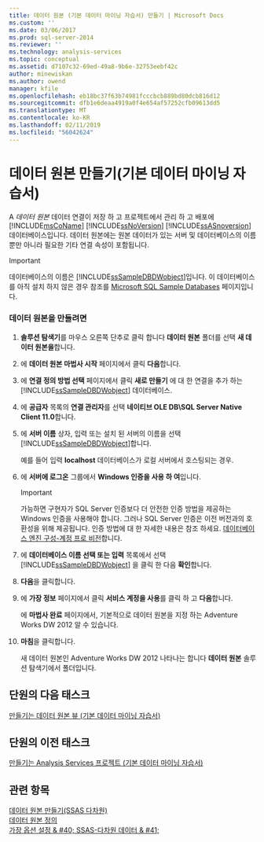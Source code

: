 ```yaml
---
title: 데이터 원본 (기본 데이터 마이닝 자습서) 만들기 | Microsoft Docs
ms.custom: ''
ms.date: 03/06/2017
ms.prod: sql-server-2014
ms.reviewer: ''
ms.technology: analysis-services
ms.topic: conceptual
ms.assetid: d7107c32-69ed-49a8-9b6e-32753eebf42c
author: minewiskan
ms.author: owend
manager: kfile
ms.openlocfilehash: eb18bc37f63b74981fcccbcb889bd80dcb816d12
ms.sourcegitcommit: dfb1e6deaa4919a0f4e654af57252cfb09613dd5
ms.translationtype: MT
ms.contentlocale: ko-KR
ms.lasthandoff: 02/11/2019
ms.locfileid: "56042624"
---
```

# <a name="creating-a-data-source-basic-data-mining-tutorial"></a>데이터 원본 만들기(기본 데이터 마이닝 자습서)
  A *데이터 원본* 데이터 연결이 저장 하 고 프로젝트에서 관리 하 고 배포에 [!INCLUDE[msCoName](../includes/msconame-md.md)] [!INCLUDE[ssNoVersion](../includes/ssnoversion-md.md)] [!INCLUDE[ssASnoversion](../includes/ssasnoversion-md.md)] 데이터베이스입니다. 데이터 원본에는 원본 데이터가 있는 서버 및 데이터베이스의 이름뿐만 아니라 필요한 기타 연결 속성이 포함됩니다.  
  
> [!IMPORTANT]  
>  데이터베이스의 이름은 [!INCLUDE[ssSampleDBDWobject](../includes/sssampledbdwobject-md.md)]입니다. 이 데이터베이스를 아직 설치 하지 않은 경우 참조를 [Microsoft SQL Sample Databases](https://go.microsoft.com/fwlink/?LinkId=88417) 페이지입니다.  
  
### <a name="to-create-a-data-source"></a>데이터 원본을 만들려면  
  
1.  **솔루션 탐색기**를 마우스 오른쪽 단추로 클릭 합니다 **데이터 원본** 폴더를 선택 **새 데이터 원본을**합니다.  
  
2.  에 **데이터 원본 마법사 시작** 페이지에서 클릭 **다음**합니다.  
  
3.  에 **연결 정의 방법 선택** 페이지에서 클릭 **새로 만들기** 에 대 한 연결을 추가 하는 [!INCLUDE[ssSampleDBDWobject](../includes/sssampledbdwobject-md.md)] 데이터베이스.  
  
4.  에 **공급자** 목록의 **연결 관리자**를 선택 **네이티브 OLE DB\SQL Server Native Client 11.0**합니다.  
  
5.  에 **서버 이름** 상자, 입력 또는 설치 된 서버의 이름을 선택 [!INCLUDE[ssSampleDBDWobject](../includes/sssampledbdwobject-md.md)]합니다.  
  
     예를 들어 입력 **localhost** 데이터베이스가 로컬 서버에서 호스팅되는 경우.  
  
6.  에 **서버에 로그온** 그룹에서 **Windows 인증을 사용 하 여**입니다.  
  
    > [!IMPORTANT]  
    >  가능하면 구현자가 SQL Server 인증보다 더 안전한 인증 방법을 제공하는 Windows 인증을 사용해야 합니다. 그러나 SQL Server 인증은 이전 버전과의 호환성을 위해 제공됩니다. 인증 방법에 대 한 자세한 내용은 참조 하세요. [데이터베이스 엔진 구성-계정 프로 비전](../../2014/sql-server/install/database-engine-configuration-account-provisioning.md)합니다.  
  
7.  에 **데이터베이스 이름 선택 또는 입력** 목록에서 선택 [!INCLUDE[ssSampleDBDWobject](../includes/sssampledbdwobject-md.md)] 을 클릭 한 다음 **확인**합니다.  
  
8.  **다음**을 클릭합니다.  
  
9. 에 **가장 정보** 페이지에서 클릭 **서비스 계정을 사용**를 클릭 하 고 **다음**합니다.  
  
     에 **마법사 완료** 페이지에서, 기본적으로 데이터 원본을 지정 하는 Adventure Works DW 2012 알 수 있습니다.  
  
10. **마침**을 클릭합니다.  
  
     새 데이터 원본인 Adventure Works DW 2012 나타나는 합니다 **데이터 원본** 솔루션 탐색기에서 폴더입니다.  
  
## <a name="next-task-in-lesson"></a>단원의 다음 태스크  
 [만들기는 데이터 원본 뷰 &#40;기본 데이터 마이닝 자습서&#41;](../../2014/tutorials/creating-a-data-source-view-basic-data-mining-tutorial.md)  
  
## <a name="previous-task-in-lesson"></a>단원의 이전 태스크  
 [만들기는 Analysis Services 프로젝트 &#40;기본 데이터 마이닝 자습서&#41;](../../2014/tutorials/creating-an-analysis-services-project-basic-data-mining-tutorial.md)  
  
## <a name="see-also"></a>관련 항목  
 [데이터 원본 만들기&#40;SSAS 다차원&#41;](../analysis-services/multidimensional-models/create-a-data-source-ssas-multidimensional.md)   
 [데이터 원본 정의](../analysis-services/lesson-1-2-defining-a-data-source.md)   
 [가장 옵션 설정 & #40; SSAS-다차원 데이터 & #41;](../analysis-services/multidimensional-models/set-impersonation-options-ssas-multidimensional.md)  
  
  
